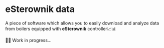 # eSterownik data
A piece of software which allows you to easily download and analyze data from boilers equipped with **eSterownik** controller📈📊

👷‍♂️ Work in progress...
